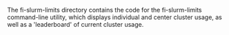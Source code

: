 The fi-slurm-limits directory contains the code for the fi-slurm-limits command-line utility, which displays individual and center cluster usage, as well as a 'leaderboard' of current cluster usage.
